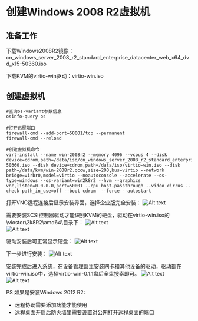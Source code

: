 # 创建Windows 2008 R2虚拟机

## 准备工作

下载Windows2008R2镜像：cn_windows_server_2008_r2_standard_enterprise_datacenter_web_x64_dvd_x15-50360.iso

下载KVM的virtio-win驱动：virtio-win.iso

## 创建虚拟机

```shell
#查询os-variant参数信息
osinfo-query os

#打开远程端口
firewall-cmd --add-port=50001/tcp --permanent
firewall-cmd --reload

#创建虚拟机命令
virt-install --name win-2008r2 --memory 4096 --vcpus 4 --disk device=cdrom,path=/data/iso/cn_windows_server_2008_r2_standard_enterprise_datacenter_web_x64_dvd_x15-50360.iso --disk device=cdrom,path=/data/iso/virtio-win.iso --disk path=/data/kvm/win-2008r2.qcow,size=200,bus=virtio --network bridge=virbr0,model=virtio --noautoconsole --accelerate --os-type=windows --os-variant=win2k8r2 --hvm --graphics vnc,listen=0.0.0.0,port=50001 --cpu host-passthrough --video cirrus --check path_in_use=off --boot cdrom  --force --autostart
```

打开VNC远程连接后显示安装界面，选择企业版完全安装：
![Alt text](http://static.bluersw.com/images/Kvm/Create-Win2008R2-01.png)  

需要安装SCSI控制器驱动才能识别KVM的硬盘，驱动在virtio-win.iso的\viostor\2k8R2\amd64\目录下：
![Alt text](http://static.bluersw.com/images/Kvm/Create-Win2008R2-02.png)  
![Alt text](http://static.bluersw.com/images/Kvm/Create-Win2008R2-03.png)

驱动安装后可正常显示硬盘：
![Alt text](http://static.bluersw.com/images/Kvm/Create-Win2008R2-04.png)  

下一步进行安装：
![Alt text](http://static.bluersw.com/images/Kvm/Create-Win2008R2-05.png)  

安装完成后进入系统，在设备管理器里安装网卡和其他设备的驱动，驱动都在virtio-win.iso中，选择virtio-win-0.1.1盘后全盘搜索即可。
![Alt text](http://static.bluersw.com/images/Kvm/Create-Win2008R2-06.png)  
![Alt text](http://static.bluersw.com/images/Kvm/Create-Win2008R2-07.png)  

PS 如果是安装Windows 2012 R2:

* 远程协助需要添加功能才能使用
* 远程桌面开启后防火墙里需要设置对公网打开远程桌面的端口
